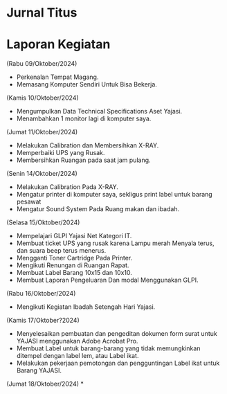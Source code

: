 <!DOCTYPE html>
<html>
<head>
    <h1>Jurnal Titus</h1>
</head>
<body>
    <h1>Laporan Kegiatan</h1>

   (Rabu 09/Oktober/2024)
* Perkenalan Tempat Magang.
* Memasang Komputer Sendiri Untuk Bisa Bekerja.

(Kamis 10/Oktober/2024)
* Mengumpulkan Data Technical Specifications Aset Yajasi.
* Menambahkan 1 monitor lagi di komputer saya.

(Jumat 11/Oktober/2024)
* Melakukan Calibration dan Membersihkan X-RAY.
* Memperbaiki UPS yang Rusak.
* Membersihkan Ruangan pada saat jam pulang.

(Senin 14/Oktober/2024)
* Melakukan Calibration Pada X-RAY.
* Mengatur printer di komputer saya, sekligus print label untuk barang pesawat
* Mengatur Sound System Pada Ruang makan dan ibadah.

(Selasa 15/Oktober/2024)
* Mempelajari GLPI Yajasi Net Kategori IT.
* Membuat ticket UPS yang rusak karena Lampu merah Menyala terus, dan suara beep terus menerus.
* Mengganti Toner Cartridge Pada Printer.
* Mengikuti Renungan di Ruangan Rapat.
* Membuat Label Barang 10x15 dan 10x10.
* Membuat Laporan Pengeluaran Dan modal Menggunakan GLPI.

(Rabu 16/Oktober/2024)
* Mengikuti Kegiatan Ibadah Setengah Hari Yajasi.

(Kamis 17/Oktober?2024)
* Menyelesaikan pembuatan dan pengeditan dokumen form surat untuk YAJASI menggunakan Adobe Acrobat Pro. 
* Membuat Label untuk barang-barang yang tidak memungkinkan ditempel dengan label lem, atau Label ikat.
* Melakukan pekerjaan pemotongan dan pengguntingan Label ikat untuk Barang YAJASI.

(Jumat 18/Oktober/2024)
* 
</body>
</html>
